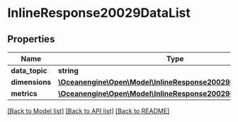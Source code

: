 # InlineResponse20029DataList

## Properties
Name | Type | Description | Notes
------------ | ------------- | ------------- | -------------
**data_topic** | **string** |  | [optional] 
**dimensions** | [**\Oceanengine\Open\Model\InlineResponse20029DataDimensions[]**](InlineResponse20029DataDimensions.md) |  | [optional] 
**metrics** | [**\Oceanengine\Open\Model\InlineResponse20029DataMetrics[]**](InlineResponse20029DataMetrics.md) |  | [optional] 

[[Back to Model list]](../README.md#documentation-for-models) [[Back to API list]](../README.md#documentation-for-api-endpoints) [[Back to README]](../README.md)


